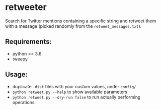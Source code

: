# retweeter

Search for Twitter mentions containing a specific string and retweet them with a message (picked randomly from the ```retweet_messages.txt```).

## Requirements:

- python >= 3.6
- tweepy

## Usage:

- duplicate `.dist` files with your custom values, under ```config/```
- ```python retweet.py --help``` to show available parameters
- ```python retweet.py --dry-run false``` to run actually performing operations